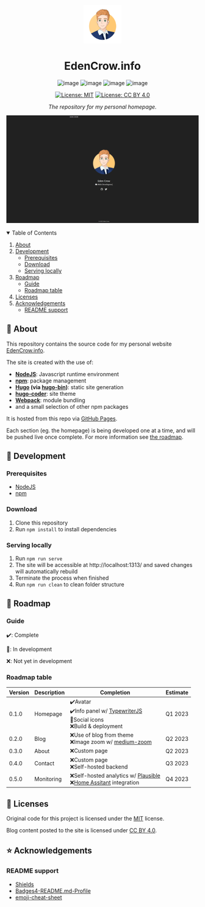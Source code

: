 <div align="center">
  <img alt="Eden's avatar" src="static/images/avatar.png" width="100px" />
  <h1 align="center">EdenCrow.info</h1>

![image](https://img.shields.io/badge/Node.js-339933?style=for-the-badge&logo=nodedotjs&logoColor=white)
![image](https://img.shields.io/badge/npm-CB3837?style=for-the-badge&logo=npm&logoColor=white)
![image](https://img.shields.io/badge/Hugo-FF4088?style=for-the-badge&logo=Hugo&logoColor=white)
![image](https://img.shields.io/badge/GitHub%20Pages-222222?style=for-the-badge&logo=GitHubPages&logoColor=white)

[![License: MIT](https://img.shields.io/badge/License-MIT-yellow.svg)](https://opensource.org/licenses/MIT)
[![License: CC BY 4.0](https://img.shields.io/badge/License-CC_BY_4.0-lightgrey.svg)](https://creativecommons.org/licenses/by/4.0/)

*The repository for my personal homepage.*
</div>

![image](screenshot.png)

<details open>
<summary>Table of Contents</summary>

1. [About](#about)
2. [Development](#dev)
    - [Prerequisites](#devPrereq)
    - [Download](#devDownload)
    - [Serving locally](#devLocal)
3. [Roadmap](#map)
    - [Guide](#mapGuide)
    - [Roadmap table](#mapTable)
4. [Licenses](#license)
4. [Acknowledgements](#acknowledgements)
    - [README support](#ackReadme)

</details>

<a id="about"></a>

## :raised_eyebrow: About

This repository contains the source code for my personal website [EdenCrow.info](https://edencrow.info).

The site is created with the use of:
- **[NodeJS](https://nodejs.org/)**: Javascript runtime environment
- **[npm](https://npmjs.org/)**: package management
- **[Hugo](https://gohugo.io/) (via [hugo-bin](https://www.npmjs.com/package/hugo-bin))**: static site generation
- **[hugo-coder](https://github.com/luizdepra/hugo-coder)**: site theme
- **[Webpack](https://webpack.js.org/)**: module bundling
- and a small selection of other npm packages

It is hosted from this repo via [GitHub Pages](https://pages.github.com/).

Each section (eg. the homepage) is being developed one at a time, and will be pushed live once complete. For more information see [the roadmap](#map).

<a id="dev"></a>

## :wrench: Development

<a id="devPrereq"></a>

### Prerequisites
- [NodeJS](https://nodejs.org/)
- [npm](https://npmjs.org/)

<a id="devDownload"></a>

### Download
1) Clone this repository
2) Run `npm install` to install dependencies

<a id="devLocal"></a>

### Serving locally
1) Run `npm run serve`
2) The site will be accessible at http://localhost:1313/ and saved changes will automatically rebuild
3) Terminate the process when finished
4) Run `npm run clean` to clean folder structure

<a id="map"></a>

## :dart: Roadmap

<a id="mapGuide"></a>

### Guide
:heavy_check_mark:: Complete

:wrench:: In development

:x:: Not yet in development

<a id="mapTable"></a>

### Roadmap table
|Version|Description|Completion|Estimate
|---|---|---|---|
|0.1.0|Homepage|:heavy_check_mark:Avatar<br/>:heavy_check_mark:Info panel w/ [TypewriterJS](https://github.com/tameemsafi/typewriterjs)<br/>:wrench:Social icons<br/>:x:Build & deployment|Q1 2023
|0.2.0|Blog|:x:Use of blog from theme<br/>:x:Image zoom w/ [medium-zoom](https://github.com/francoischalifour/medium-zoom)|Q2 2023
|0.3.0|About|:x:Custom page|Q2 2023
|0.4.0|Contact|:x:Custom page<br/>:x:Self-hosted backend|Q3 2023
|0.5.0|Monitoring|:x:Self-hosted analytics w/ [Plausible](https://github.com/plausible/analytics)<br/>:x:[Home Assitant](https://www.home-assistant.io/) integration|Q4 2023

<a id="license"></a>

## :scroll: Licenses
Original code for this project is licensed under the [MIT](https://opensource.org/licenses/MIT) license.

Blog content posted to the site is licensed under [CC BY 4.0](https://creativecommons.org/licenses/by/4.0/).

<a id="acknowledgements"></a>

## :star: Acknowledgements

<a id="ackReadme"></a>

### README support
- [Shields](https://github.com/badges/shields)
- [Badges4-README.md-Profile](https://github.com/alexandresanlim/Badges4-README.md-Profile)
- [emoji-cheat-sheet](https://github.com/ikatyang/emoji-cheat-sheet)